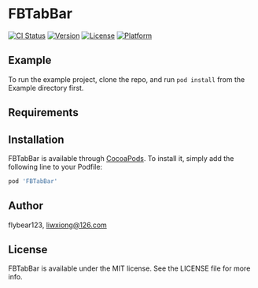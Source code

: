 # FBTabBar

[![CI Status](https://img.shields.io/travis/flybear123/FBTabBar.svg?style=flat)](https://travis-ci.org/flybear123/FBTabBar)
[![Version](https://img.shields.io/cocoapods/v/FBTabBar.svg?style=flat)](https://cocoapods.org/pods/FBTabBar)
[![License](https://img.shields.io/cocoapods/l/FBTabBar.svg?style=flat)](https://cocoapods.org/pods/FBTabBar)
[![Platform](https://img.shields.io/cocoapods/p/FBTabBar.svg?style=flat)](https://cocoapods.org/pods/FBTabBar)

## Example

To run the example project, clone the repo, and run `pod install` from the Example directory first.

## Requirements

## Installation

FBTabBar is available through [CocoaPods](https://cocoapods.org). To install
it, simply add the following line to your Podfile:

```ruby
pod 'FBTabBar'
```

## Author

flybear123, liwxiong@126.com

## License

FBTabBar is available under the MIT license. See the LICENSE file for more info.
